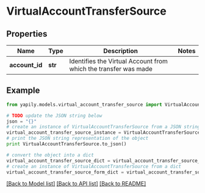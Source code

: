 # VirtualAccountTransferSource


## Properties

Name | Type | Description | Notes
------------ | ------------- | ------------- | -------------
**account_id** | **str** | Identifies the Virtual Account from which the transfer was made | 

## Example

```python
from yapily.models.virtual_account_transfer_source import VirtualAccountTransferSource

# TODO update the JSON string below
json = "{}"
# create an instance of VirtualAccountTransferSource from a JSON string
virtual_account_transfer_source_instance = VirtualAccountTransferSource.from_json(json)
# print the JSON string representation of the object
print VirtualAccountTransferSource.to_json()

# convert the object into a dict
virtual_account_transfer_source_dict = virtual_account_transfer_source_instance.to_dict()
# create an instance of VirtualAccountTransferSource from a dict
virtual_account_transfer_source_form_dict = virtual_account_transfer_source.from_dict(virtual_account_transfer_source_dict)
```
[[Back to Model list]](../README.md#documentation-for-models) [[Back to API list]](../README.md#documentation-for-api-endpoints) [[Back to README]](../README.md)


